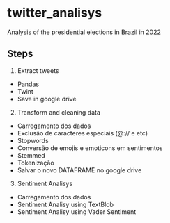 # twitter_analisys
Analysis of the presidential elections in Brazil in 2022

## Steps
1. Extract tweets
- Pandas
- Twint
- Save in google drive
2. Transform and cleaning data
- Carregamento dos dados
- Exclusão de caracteres especiais (@:// e etc)
- Stopwords
- Conversão de emojis e emoticons em sentimentos
- Stemmed
- Tokenização
- Salvar o novo DATAFRAME no google drive
3. Sentiment Analisys
- Carregamento dos dados
- Sentiment Analisy using TextBlob
- Sentiment Analisy using Vader Sentiment
